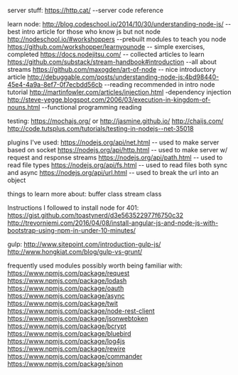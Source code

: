 server stuff:
https://http.cat/       --server code reference
  
learn node:
http://blog.codeschool.io/2014/10/30/understanding-node-js/ -- best intro article for those who know js but not node
http://nodeschool.io/#workshoppers    --prebuilt modules to teach you node
https://github.com/workshopper/learnyounode -- simple exercises, completed
https://docs.nodejitsu.com/ -- collected articles to learn
https://github.com/substack/stream-handbook#introduction --all about streams
https://github.com/maxogden/art-of-node -- nice introductory article
http://debuggable.com/posts/understanding-node-js:4bd98440-45e4-4a9a-8ef7-0f7ecbdd56cb --reading recommended in intro node tutorial
http://martinfowler.com/articles/injection.html -dependency injection
http://steve-yegge.blogspot.com/2006/03/execution-in-kingdom-of-nouns.html --functional programming reading

testing:
https://mochajs.org/    or http://jasmine.github.io/
http://chaijs.com/
http://code.tutsplus.com/tutorials/testing-in-nodejs--net-35018




plugins I've used:
  https://nodejs.org/api/net.html -- used to make server based on socket
  https://nodejs.org/api/http.html -- used to make server w/ request and response streams
  https://nodejs.org/api/path.html -- used to read file types
  https://nodejs.org/api/fs.html -- used to read files both sync and async
  https://nodejs.org/api/url.html -- used to break the url into an object

things to learn more about:
  buffer class
  stream class


Instructions I followed to install node for 401:
https://gist.github.com/toastynerd/d3e563522977f6750c32
http://trevorniemi.com/2016/04/08/install-angular-js-and-node-js-with-bootstrap-using-npm-in-under-10-minutes/

gulp:
http://www.sitepoint.com/introduction-gulp-js/
http://www.hongkiat.com/blog/gulp-vs-grunt/


frequently used modules possibly worth being familiar with: 
https://www.npmjs.com/package/request
https://www.npmjs.com/package/lodash
https://www.npmjs.com/package/oauth
https://www.npmjs.com/package/async
https://www.npmjs.com/package/twit
https://www.npmjs.com/package/node-rest-client
https://www.npmjs.com/package/jsonwebtoken
https://www.npmjs.com/package/bcrypt
https://www.npmjs.com/package/bluebird
https://www.npmjs.com/package/log4js
https://www.npmjs.com/package/rewire
https://www.npmjs.com/package/commander
https://www.npmjs.com/package/sinon

